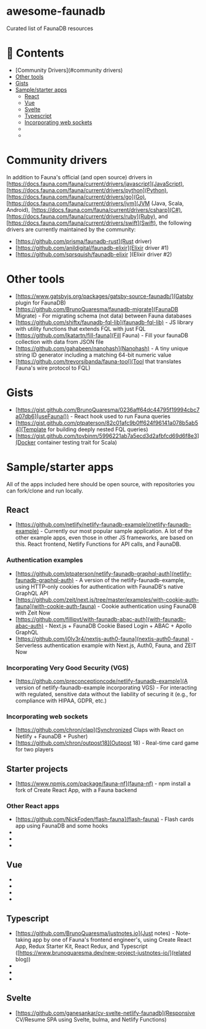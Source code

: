 # awesome-faunadb
Curated list of FaunaDB resources

# :bookmark_tabs: Contents

- [Community Drivers](#community drivers)
- [Other tools](#other-tools)
- [Gists](#gists)
- [Sample/starter apps](#Sample/starter-apps)
	- [React](#react)
	- [Vue](#vue)
  - [Svelte](#svelte)
  - [Typescript](#typescript)
  - [Incorporating web sockets](#incorporating-web-sockets)
  - []()
  - []()

# Community drivers

In addition to Fauna's official (and open source) drivers in [https://docs.fauna.com/fauna/current/drivers/javascript](JavaScript), [https://docs.fauna.com/fauna/current/drivers/python](Python), [https://docs.fauna.com/fauna/current/drivers/go](Go), [https://docs.fauna.com/fauna/current/drivers/jvm](JVM (Java, Scala, Android), [https://docs.fauna.com/fauna/current/drivers/csharp](C#), [https://docs.fauna.com/fauna/current/drivers/ruby](Ruby), and [https://docs.fauna.com/fauna/current/drivers/swift](Swift), the following drivers are currently maintained by the community:

* [https://github.com/prisma/faunadb-rust](Rust driver)
* [https://github.com/anildigital/faunadb-elixir](Elixir driver #1)
* [https://github.com/sprsquish/faunadb-elixir ](Elixir driver #2) 

# Other tools

* [https://www.gatsbyjs.org/packages/gatsby-source-faunadb/](Gatsby plugin for FaunaDB)
* [https://github.com/BrunoQuaresma/faunadb-migrate](FaunaDB Migrate) - For migrating schema (not data) between Fauna databases 
* [https://github.com/shiftx/faunadb-fql-lib](faunadb-fql-lib) - JS library with utility functions that extends FQL with just FQL
* [https://github.com/lkatartn/fill-fauna](Fill Fauna) - Fill your faunaDB collection with data from JSON file
* [https://github.com/gahabeen/nanohash](Nanohash) - A tiny unique string ID generator including a matching 64-bit numeric value
* [https://github.com/trevorsibanda/fauna-tool](Tool that translates Fauna's wire protocol to FQL) 

# Gists

* [https://gist.github.com/BrunoQuaresma/0236aff64dc44795f19994cbc7a07db6](useFauna()) - React hook used to run Fauna queries
* [https://gist.github.com/ptpaterson/82c01afc9b0ff624f96141a078b5ab54](Template for building deeply nested FQL queries) 
* [https://gist.github.com/tovbinm/5996221ab7a5ecd3d2afbfcd69d6f8e3](Docker container testing trait for Scala) 

# Sample/starter apps

All of the apps included here should be open source, with repositories you can fork/clone and run locally.

## React

* [https://github.com/netlify/netlify-faunadb-example](netlify-faunadb-example) - Currently our most popular sample application. A lot of the other example apps, even those in other JS frameworks, are based on this. React frontend, Netlify Functions for API calls, and FaunaDB.

### Authentication examples

* [https://github.com/ptpaterson/netlify-faunadb-graphql-auth](netlify-faunadb-graphql-auth) - A version of the netlify-faunadb-example, using HTTP-only cookies for authentication with FaunaDB's native GraphQL API
* [https://github.com/zeit/next.js/tree/master/examples/with-cookie-auth-fauna](with-cookie-auth-fauna) - Cookie authentication using FaunaDB with Zeit Now
* [https://github.com/fillipvt/with-faunadb-abac-auth](with-faunadb-abac-auth) - Next.js + FaunaDB Cookie Based Login + ABAC + Apollo GraphQL
* [https://github.com/j0lv3r4/nextjs-auth0-fauna](nextjs-auth0-fauna) - Serverless authentication example with Next.js, Auth0, Fauna, and ZEIT Now

### Incorporating Very Good Security (VGS)
* [https://github.com/preconceptioncode/netlify-faunadb-example](A version of netlify-faunadb-example incorporating VGS) - For interacting with regulated, sensitive data without the liability of securing it (e.g., for compliance with HIPAA, GDPR, etc.)

### Incorporating web sockets
* [https://github.com/chron/clap](Synchronized Claps with React on Netlify + FaunaDB + Pusher)
* [https://github.com/chron/outpost18](Outpost 18) - Real-time card game for two players

## Starter projects

* [https://www.npmjs.com/package/fauna-nf](fauna-nf) - npm install a fork of Create React App, with a Fauna backend

### Other React apps

* [https://github.com/NickFoden/flash-fauna](flash-fauna) - Flash cards app using FaunaDB and some hooks
* []()
* []()
* []()


## Vue

* []()
* []()
* []()
* []()

## Typescript

* [https://github.com/BrunoQuaresma/justnotes.io](Just notes) - Note-taking app by one of Fauna's frontend engineer's, using Create React App, Redux Starter Kit, React Redux, and Typescript ([https://www.brunoquaresma.dev/new-project-justnotes-io/](related blog))
* []()
* []()
* []()

## Svelte

* [https://github.com/ganesankar/cv-svelte-netlify-faunadb](Responsive CV/Resume SPA using Svelte, bulma, and Netlify Functions)
